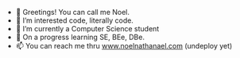 - 👋 Greetings! You can call me Noel.
- 👀 I’m interested code, literally code. 
- 🌱 I’m currently a Computer Science student
- 💞️ On a progress learning SE, BEe, DBe.
- 📫 You can reach me thru www.noelnathanael.com (undeploy yet)

<!---
natheDev/natheDev is a ✨ special ✨ repository because its `README.md` (this file) appears on your GitHub profile.
You can click the Preview link to take a look at your changes.
--->
